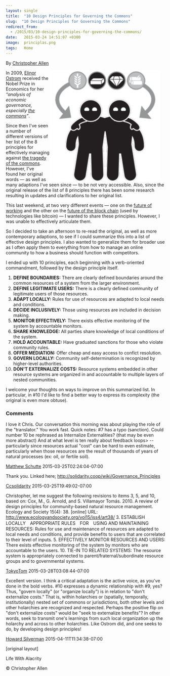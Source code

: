 ```yaml
---
layout: single
title:  "10 Design Principles for Governing the Commons"
slug:  "10 Design Principles for Governing the Commons"
redirect_from:
  - /2015/03/10-design-principles-for-governing-the-commons/
date:   2015-03-24 14:51:07 +0300
image:  principlas.png
tags:   Home
---
```


By [Christopher Allen](/lwa/about)

<a href="#"><img width="350px" style=" margin-right:15px" align="right"  src="../assets/images/resource_sharing.jpg" alt="Resource Sharing"/></a>

In 2009, [Elinor Ostrom](http://en.wikipedia.org/wiki/Elinor_Ostrom "Wikipedia Page on Elinor Ostrom") received the Nobel Prize in Economics for her _“analysis of economic governance, especially [the commons](http://en.wikipedia.org/wiki/Commons "Wikipedia Page on The Commons")”_.

Since then I've seen a number of different versions of her list of the 8 principles for effectively managing against [the tragedy of the commons](http://en.wikipedia.org/wiki/Tragedy_of_the_commons "Wikipedia Page for The Tragedy of the Commons"). However, I've found her original words — as well as many adaptions I've seen since — to be not very accessible. Also, since the original release of the list of 8 principles there has been some research resulting in updates and clarifications to her original list.

This last weekend, at two very different events — one on the [future of working](http://www.futureofworking.org "Future of Working Summit") and the other on the [future of the block chain](http://crypto.sabir.cc/?page_id=237) (used by technologies like bitcoin) — I wanted to share these principles. However, I was unable to effectively articulate them.

So I decided to take an afternoon to re-read the original, as well as more contemporary adaptions, to see if I could summarize this into a list of effective design principles. I also wanted to generalize them for broader use as I often apply them to everything from how to manage an online community to how a business should function with competitors.

I ended up with 10 principles, each beginning with a verb-oriented commandment, followed by the design principle itself.

1.  **DEFINE BOUNDARIES:** There are clearly defined boundaries around the common resources of a system from the larger environment.
2.  **DEFINE LEGITIMATE USERS:** There is a clearly defined community of legitimate users of those resources.
3.  **ADAPT LOCALLY:** Rules for use of resources are adapted to local needs and conditions.
4.  **DECIDE INCLUSIVELY:** Those using resources are included in decision making.
5.  **MONITOR EFFECTIVELY:** There exists effective monitoring of the system by accountable monitors.
6.  **SHARE KNOWLEDGE:** All parties share knowledge of local conditions of the system.
7.  **HOLD ACCOUNTABLE:** Have graduated sanctions for those who violate community rules.
8.  **OFFER MEDIATION:** Offer cheap and easy access to confict resolution.
9.  **GOVERN LOCALLY:** Community self-determination is recognized by higher-level authorities.
10. **DON'T EXTERNALIZE COSTS:** Resource systems embedded in other resource systems are organized in and accountable to multiple layers of nested communities.

I welcome your thoughts on ways to improve on this summarized list. In particular, in #10 I'd like to find a better way to express its complexity (the original is even more obtuse).

### Comments

I love it Chris. Our conversation this morning was about playing the role of the "translator." You work fast. Quick notes: #7 has a typo (sanction). Could number 10 be rephrased as Internalize Externalities? (that may be even more abstract) And at what level is ten really about feedback loops> -- particularly since resources actual "cost" can be hard to even estimate, particularly when those resources are the result of thousands of years of natural processes (ex: oil, or fertile soil).

[Matthew Schutte](http://matthewschutte.com) 2015-03-25T02:24:04-07:00

Thank you. Linked here; http://solidarity.coop/wiki/Governance_Principles

[Ccsolidarity](http://profile.typepad.com/ccsolidarity) 2015-03-25T19:49:02-07:00

Christopher, let me suggest the following revisions to items 3, 5, and 10, based on: Cox, M., G. Arnold, and S. Villamayor Tomás. 2010. A review of design principles for community-based natural resource management. Ecology and Society 15(4): 38. \[online\] URL: http://www.ecologyandsociety.org/vol15/iss4/art38/ 3. ESTABLISH LOCALLY　APPROPRIATE RULES　FOR　USING AND MAINTAINING RESOURCES: Rules for use and maintenance of resources are adapted to local needs and conditions, and provide benefits to users that are correlated to their level of inputs. 5. EFFECTIVELY MONITOR RESOURCES AND USERS: There exists effective monitoring of the system by monitors who are accountable to the users. 10. TIE-IN TO RELATED SYSTEMS: The resource system is appropriately connected to parent/fraternal/subordinate resource groups and to governmental systems.

[TokyoTom](http://profile.typepad.com/tokyotom) 2015-03-28T03:08:44-07:00

Excellent version. I think a critical adaptation is the active voice, as you've done in the bold verbs. #10 expresses a dynamic relationship with #9, yes? Thus, "govern locally" (or "organize locally") is in relation to "don't externalize costs." That is, within holarchies or (spatially, temporally, institutionally) nested set of commons or jurisdictions, both other levels and other holarchies are recognized and respected. Perhaps the positive flip on "don't externalize costs" would be "seek to externalize benefits"? In other words, seek to transmit one's learnings from such local organization up the holarchy and across to other holarchies. Like Ostrom did, and one seeks to do, by developing design principles!

[Howard Silverman](http://www.solvingforpattern.org/) 2015-04-11T11:34:38-07:00

[original layout]

Life With Alacrity

© Christopher Allen